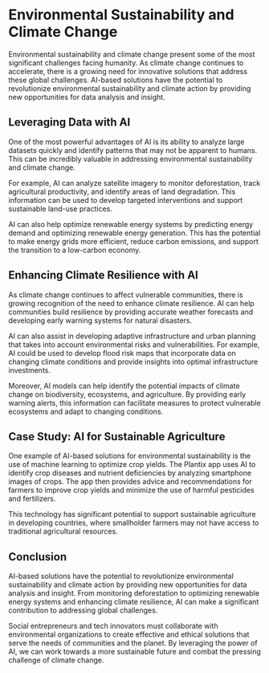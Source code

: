 Environmental Sustainability and Climate Change
=========================================================================================

Environmental sustainability and climate change present some of the most significant challenges facing humanity. As climate change continues to accelerate, there is a growing need for innovative solutions that address these global challenges. AI-based solutions have the potential to revolutionize environmental sustainability and climate action by providing new opportunities for data analysis and insight.

Leveraging Data with AI
-----------------------

One of the most powerful advantages of AI is its ability to analyze large datasets quickly and identify patterns that may not be apparent to humans. This can be incredibly valuable in addressing environmental sustainability and climate change.

For example, AI can analyze satellite imagery to monitor deforestation, track agricultural productivity, and identify areas of land degradation. This information can be used to develop targeted interventions and support sustainable land-use practices.

AI can also help optimize renewable energy systems by predicting energy demand and optimizing renewable energy generation. This has the potential to make energy grids more efficient, reduce carbon emissions, and support the transition to a low-carbon economy.

Enhancing Climate Resilience with AI
------------------------------------

As climate change continues to affect vulnerable communities, there is growing recognition of the need to enhance climate resilience. AI can help communities build resilience by providing accurate weather forecasts and developing early warning systems for natural disasters.

AI can also assist in developing adaptive infrastructure and urban planning that takes into account environmental risks and vulnerabilities. For example, AI could be used to develop flood risk maps that incorporate data on changing climate conditions and provide insights into optimal infrastructure investments.

Moreover, AI models can help identify the potential impacts of climate change on biodiversity, ecosystems, and agriculture. By providing early warning alerts, this information can facilitate measures to protect vulnerable ecosystems and adapt to changing conditions.

Case Study: AI for Sustainable Agriculture
------------------------------------------

One example of AI-based solutions for environmental sustainability is the use of machine learning to optimize crop yields. The Plantix app uses AI to identify crop diseases and nutrient deficiencies by analyzing smartphone images of crops. The app then provides advice and recommendations for farmers to improve crop yields and minimize the use of harmful pesticides and fertilizers.

This technology has significant potential to support sustainable agriculture in developing countries, where smallholder farmers may not have access to traditional agricultural resources.

Conclusion
----------

AI-based solutions have the potential to revolutionize environmental sustainability and climate action by providing new opportunities for data analysis and insight. From monitoring deforestation to optimizing renewable energy systems and enhancing climate resilience, AI can make a significant contribution to addressing global challenges.

Social entrepreneurs and tech innovators must collaborate with environmental organizations to create effective and ethical solutions that serve the needs of communities and the planet. By leveraging the power of AI, we can work towards a more sustainable future and combat the pressing challenge of climate change.

